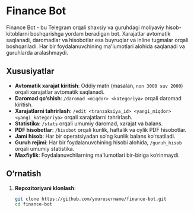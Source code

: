 # Finance Bot

Finance Bot - bu Telegram orqali shaxsiy va guruhdagi moliyaviy hisob-kitoblarni boshqarishga yordam beradigan bot. Xarajatlar avtomatik saqlanadi, daromadlar va hisobotlar esa buyruqlar va inline tugmalar orqali boshqariladi. Har bir foydalanuvchining ma'lumotlari alohida saqlanadi va guruhlarda aralashmaydi.

## Xususiyatlar
- **Avtomatik xarajat kiritish**: Oddiy matn (masalan, `non 3000 suv 2000`) orqali xarajatlar avtomatik saqlanadi.
- **Daromad qo‘shish**: `/daromad <miqdor> <kategoriya>` orqali daromad kiritish.
- **Xarajatlarni tahrirlash**: `/edit <tranzaksiya_id> <yangi_miqdor> <yangi_kategoriya>` orqali xarajatlarni tahrirlash.
- **Statistika**: `/stats` orqali umumiy daromad, xarajat va balans.
- **PDF hisobotlar**: `/hisobot` orqali kunlik, haftalik va oylik PDF hisobotlar.
- **Jami hisob**: Har bir operatsiyadan so‘ng kunlik balans ko‘rsatiladi.
- **Guruh rejimi**: Har bir foydalanuvchining hisobi alohida, `/guruh_hisob` orqali umumiy statistika.
- **Maxfiylik**: Foydalanuvchilarning ma'lumotlari bir-biriga ko‘rinmaydi.

## O‘rnatish
1. **Repozitoriyani klonlash**:
   ```bash
   git clone https://github.com/yourusername/finance-bot.git
   cd finance-bot
